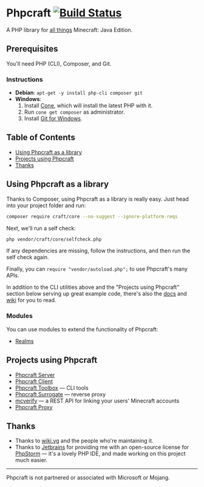# Phpcraft [![Build Status](https://travis-ci.org/Phpcraft/core.svg?branch=master)](https://travis-ci.org/Phpcraft/core)

A PHP library for [all things](https://phpcraft.de/docs/inherits.html) Minecraft: Java Edition.

## Prerequisites

You'll need PHP (CLI), Composer, and Git.

### Instructions

- **Debian**: `apt-get -y install php-cli composer git`
- **Windows**:
  1. Install [Cone](https://getcone.org), which will install the latest PHP with it.
  2. Run `cone get composer` as administrator.
  3. Install [Git for Windows](https://git-scm.com/download/win).

## Table of Contents

- [Using Phpcraft as a library](#using-phpcraft-as-a-library)
- [Projects using Phpcraft](#projects-using-phpcraft)
- [Thanks](#thanks)

## Using Phpcraft as a library

Thanks to Composer, using Phpcraft as a library is really easy. Just head into your project folder and run:

```Bash
composer require craft/core --no-suggest --ignore-platform-reqs
```

Next, we'll run a self check:

```Bash
php vendor/craft/core/selfcheck.php
```

If any dependencies are missing, follow the instructions, and then run the self check again.

Finally, you can `require "vendor/autoload.php";` to use Phpcraft's many APIs.

In addition to the CLI utilities above and the "Projects using Phpcraft" section below serving up great example code, there's also the [docs](https://phpcraft.de/docs/index.html) and [wiki](https://github.com/Phpcraft/core/wiki) for you to read.

### Modules

You can use modules to extend the functionality of Phpcraft:

- [Realms](https://github.com/Phpcraft/realms)

## Projects using Phpcraft

- [Phpcraft Server](https://github.com/Phpcraft/server)
- [Phpcraft Client](https://github.com/Phpcraft/client)
- [Phpcraft Toolbox](https://github.com/Phpcraft/toolbox) — CLI tools
- [Phpcraft Surrogate](https://github.com/Phpcraft/surrogate) — reverse proxy
- [mcverify](https://github.com/timmyRS/mcverify) — a REST API for linking your users' Minecraft accounts
- [Phpcraft Proxy](https://github.com/Phpcraft/proxy)

## Thanks

- Thanks to [wiki.vg](https://wiki.vg/) and the people who're maintaining it.
- Thanks to [Jetbrains](https://www.jetbrains.com/?from=Phpcraft) for providing me with an open-source license for [PhpStorm](https://www.jetbrains.com/phpstorm/?from=Phpcraft) — it's a lovely PHP IDE, and made working on this project much easier.

---

Phpcraft is not partnered or associated with Microsoft or Mojang.
